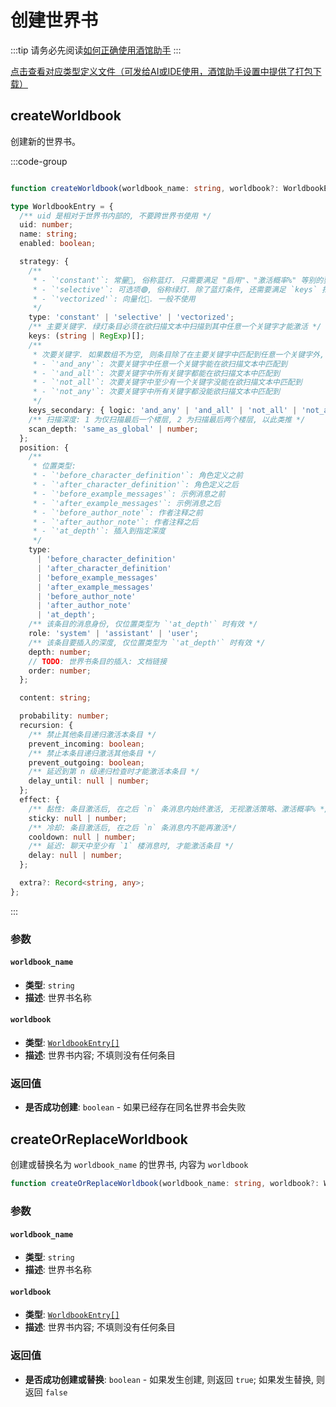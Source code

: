 # 创建世界书

:::tip
请务必先阅读[如何正确使用酒馆助手](/guide/基本用法/如何正确使用酒馆助手.md)
:::

[点击查看对应类型定义文件（可发给AI或IDE使用，酒馆助手设置中提供了打包下载）](https://github.com/N0VI028/JS-Slash-Runner/blob/main/%40types/function/worldbook.d.ts)

<CustomTOC />

## createWorldbook

创建新的世界书。

:::code-group

```typescript [createWorldbook]

function createWorldbook(worldbook_name: string, worldbook?: WorldbookEntry[]): Promise<boolean>;
```

```typescript [WorldbookEntry]
type WorldbookEntry = {
  /** uid 是相对于世界书内部的, 不要跨世界书使用 */
  uid: number;
  name: string;
  enabled: boolean;

  strategy: {
    /**
     * - `'constant'`: 常量🔵, 俗称蓝灯. 只需要满足 "启用"、"激活概率%" 等别的要求即可.
     * - `'selective'`: 可选项🟢, 俗称绿灯. 除了蓝灯条件, 还需要满足 `keys` 扫描条件
     * - `'vectorized'`: 向量化🔗. 一般不使用
     */
    type: 'constant' | 'selective' | 'vectorized';
    /** 主要关键字. 绿灯条目必须在欲扫描文本中扫描到其中任意一个关键字才能激活 */
    keys: (string | RegExp)[];
    /**
     * 次要关键字. 如果数组不为空, 则条目除了在主要关键字中匹配到任意一个关键字外, 还需要满足:
     * - `'and_any'`: 次要关键字中任意一个关键字能在欲扫描文本中匹配到
     * - `'and_all'`: 次要关键字中所有关键字都能在欲扫描文本中匹配到
     * - `'not_all'`: 次要关键字中至少有一个关键字没能在欲扫描文本中匹配到
     * - `'not_any'`: 次要关键字中所有关键字都没能欲扫描文本中匹配到
     */
    keys_secondary: { logic: 'and_any' | 'and_all' | 'not_all' | 'not_any'; keys: (string | RegExp)[] };
    /** 扫描深度: 1 为仅扫描最后一个楼层, 2 为扫描最后两个楼层, 以此类推 */
    scan_depth: 'same_as_global' | number;
  };
  position: {
    /**
     * 位置类型:
     * - `'before_character_definition'`: 角色定义之前
     * - `'after_character_definition'`: 角色定义之后
     * - `'before_example_messages'`: 示例消息之前
     * - `'after_example_messages'`: 示例消息之后
     * - `'before_author_note'`: 作者注释之前
     * - `'after_author_note'`: 作者注释之后
     * - `'at_depth'`: 插入到指定深度
     */
    type:
      | 'before_character_definition'
      | 'after_character_definition'
      | 'before_example_messages'
      | 'after_example_messages'
      | 'before_author_note'
      | 'after_author_note'
      | 'at_depth';
    /** 该条目的消息身份, 仅位置类型为 `'at_depth'` 时有效 */
    role: 'system' | 'assistant' | 'user';
    /** 该条目要插入的深度, 仅位置类型为 `'at_depth'` 时有效 */
    depth: number;
    // TODO: 世界书条目的插入: 文档链接
    order: number;
  };

  content: string;

  probability: number;
  recursion: {
    /** 禁止其他条目递归激活本条目 */
    prevent_incoming: boolean;
    /** 禁止本条目递归激活其他条目 */
    prevent_outgoing: boolean;
    /** 延迟到第 n 级递归检查时才能激活本条目 */
    delay_until: null | number;
  };
  effect: {
    /** 黏性: 条目激活后, 在之后 `n` 条消息内始终激活, 无视激活策略、激活概率% */
    sticky: null | number;
    /** 冷却: 条目激活后, 在之后 `n` 条消息内不能再激活*/
    cooldown: null | number;
    /** 延迟: 聊天中至少有 `1` 楼消息时, 才能激活条目 */
    delay: null | number;
  };

  extra?: Record<string, any>;
};
```

:::

### 参数

#### `worldbook_name`

- **类型**: `string`
- **描述**: 世界书名称

#### `worldbook`

- **类型**: [`WorldbookEntry[]`](./创建世界书#createworldbook)
- **描述**: 世界书内容; 不填则没有任何条目

### 返回值

- **是否成功创建**: `boolean` - 如果已经存在同名世界书会失败

## createOrReplaceWorldbook

创建或替换名为 `worldbook_name` 的世界书, 内容为 `worldbook`

```typescript
function createOrReplaceWorldbook(worldbook_name: string, worldbook?: WorldbookEntry[]): Promise<boolean>;
```

### 参数

#### `worldbook_name`

- **类型**: `string`
- **描述**: 世界书名称

#### `worldbook`

- **类型**: [`WorldbookEntry[]`](./创建世界书#createworldbook)
- **描述**: 世界书内容; 不填则没有任何条目

### 返回值

- **是否成功创建或替换**: `boolean` - 如果发生创建, 则返回 `true`; 如果发生替换, 则返回 `false`
